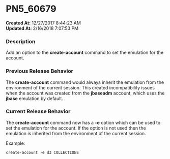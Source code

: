 # PN5_60679

**Created At:** 12/27/2017 8:44:23 AM  
**Updated At:** 2/16/2018 7:07:53 PM  


### Description

Add an option to the **create-account** command to set the emulation for the account.



### Previous Release Behavior

The **create-account** command would always inherit the emulation from the environment of the current session. This created incompatibility issues when the account was created from the **jbaseadm** account, which uses the **jbase** emulation by default.



### Current Release Behavior

The **create-account** command now has a **-e** option which can be used to set the emulation for the account. If the option is not used then the emulation is inherited from the environment of the current session.

Example:

```
create-account -e d3 COLLECTIONS
```

